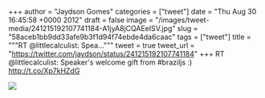
+++
author = "Jaydson Gomes"
categories = ["tweet"]
date = "Thu Aug 30 16:45:58 +0000 2012"
draft = false
image = "/images/tweet-media/241215192107741184-A1jyA8jCQAEeISV.jpg"
slug = "58aceb1bb9dd33afe9b3f1d94f74ebde4da6caac"
tags = ["tweet"]
title = """RT @littlecalculist: Spea..."""
tweet = true
tweet_url = "https://twitter.com/jaydson/status/241215192107741184"
+++
RT @littlecalculist: Speaker's welcome gift from #braziljs :) http://t.co/Xp7kHZdG

![](/images/tweet-media/241215192107741184-A1jyA8jCQAEeISV.jpg)